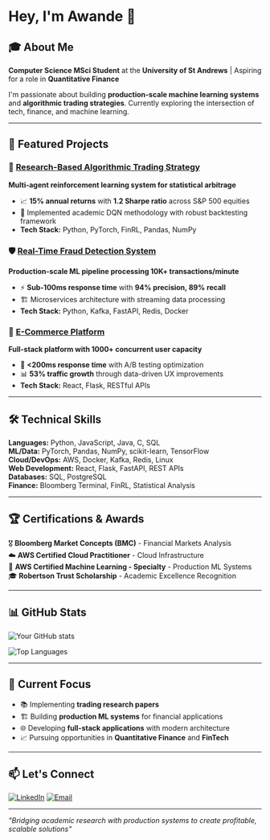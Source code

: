 # Hey, I'm Awande 👋

## 🎓 About Me
**Computer Science MSci Student** at the **University of St Andrews** | Aspiring for a role in **Quantitative Finance**

I'm passionate about building **production-scale machine learning systems** and **algorithmic trading strategies**. Currently exploring the intersection of tech, finance, and machine learning.

---

## 🚀 Featured Projects

### 🤖 [Research-Based Algorithmic Trading Strategy](https://github.com/JavaMorant/trading-strategy)
**Multi-agent reinforcement learning system for statistical arbitrage**
- 📈 **15% annual returns** with **1.2 Sharpe ratio** across S&P 500 equities
- 🧠 Implemented academic DQN methodology with robust backtesting framework
- **Tech Stack:** Python, PyTorch, FinRL, Pandas, NumPy

### 🛡️ [Real-Time Fraud Detection System](https://github.com/JavaMorant/fraud-detection)
**Production-scale ML pipeline processing 10K+ transactions/minute**
- ⚡ **Sub-100ms response time** with **94% precision, 89% recall**
- 🏗️ Microservices architecture with streaming data processing
- **Tech Stack:** Python, Kafka, FastAPI, Redis, Docker

### 🛒 [E-Commerce Platform](https://0hrs.co.uk)
**Full-stack platform with 1000+ concurrent user capacity**
- 🚀 **<200ms response time** with A/B testing optimization
- 📊 **53% traffic growth** through data-driven UX improvements
- **Tech Stack:** React, Flask, RESTful APIs

---

## 🛠️ Technical Skills

**Languages:** Python, JavaScript, Java, C, SQL  
**ML/Data:** PyTorch, Pandas, NumPy, scikit-learn, TensorFlow  
**Cloud/DevOps:** AWS, Docker, Kafka, Redis, Linux  
**Web Development:** React, Flask, FastAPI, REST APIs  
**Databases:** SQL, PostgreSQL  
**Finance:** Bloomberg Terminal, FinRL, Statistical Analysis  

---

## 🏆 Certifications & Awards

🎖️ **Bloomberg Market Concepts (BMC)** - Financial Markets Analysis  
☁️ **AWS Certified Cloud Practitioner** - Cloud Infrastructure  
🤖 **AWS Certified Machine Learning - Specialty** - Production ML Systems  
🎓 **Robertson Trust Scholarship** - Academic Excellence Recognition  

---

## 📊 GitHub Stats

![Your GitHub stats](https://github-readme-stats.vercel.app/api?username=JavaMorant&show_icons=true&theme=dark)

![Top Languages](https://github-readme-stats.vercel.app/api/top-langs/?username=JavaMorant&layout=compact&theme=dark)

---

## 🎯 Current Focus
- 📚 Implementing **trading research papers**
- 🏗️ Building **production ML systems** for financial applications  
- 🌐 Developing **full-stack applications** with modern architecture
- 📈 Pursuing opportunities in **Quantitative Finance** and **FinTech**

---

## 📫 Let's Connect

[![LinkedIn](https://img.shields.io/badge/LinkedIn-0077B5?style=for-the-badge&logo=linkedin&logoColor=white)](https://www.linkedin.com/in/awande-d-7515711b1/)
[![Email](https://img.shields.io/badge/Email-D14836?style=for-the-badge&logo=gmail&logoColor=white)](mailto:dibidi.awande@gmail.com)

---

*"Bridging academic research with production systems to create profitable, scalable solutions"*
